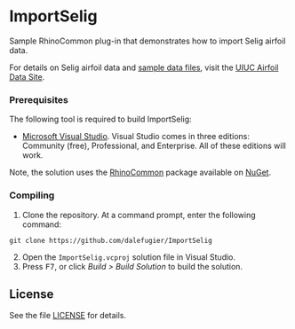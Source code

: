 # ImportSelig
Sample RhinoCommon plug-in that demonstrates how to import Selig airfoil data.

For details on Selig airfoil data and [sample data files](https://m-selig.ae.illinois.edu/ads/coord_database.html), visit the [UIUC Airfoil Data Site](https://m-selig.ae.illinois.edu/ads.html).

### Prerequisites

The following tool is required to build ImportSelig:

- [Microsoft Visual Studio](https://visualstudio.microsoft.com/). Visual Studio comes in three editions: Community (free), Professional, and Enterprise. All of these editions will work.

Note, the solution uses the [RhinoCommon](https://www.nuget.org/packages/rhinocommon) package available on [NuGet](https://www.nuget.org/).

### Compiling

1. Clone the repository. At a command prompt, enter the following command:

```
git clone https://github.com/dalefugier/ImportSelig
```

2. Open the `ImportSelig.vcproj` solution file in Visual Studio.
3. Press <kbd>F7</kbd>, or click *Build > Build Solution*  to build the solution.

## License

See the file [LICENSE](https://github.com/dalefugier/ImportSelig/blob/main/LICENSE) for details.